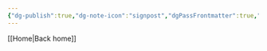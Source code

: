 ```yaml
---
{"dg-publish":true,"dg-note-icon":"signpost","dgPassFrontmatter":true,"noteIcon":"signpost","permalink":"/10-tags/2021-06/","created":"2025-10-18T21:19:07.067+01:00","updated":"2025-10-25T17:05:46.134+01:00"}
---
```


[[Home\|Back home]]